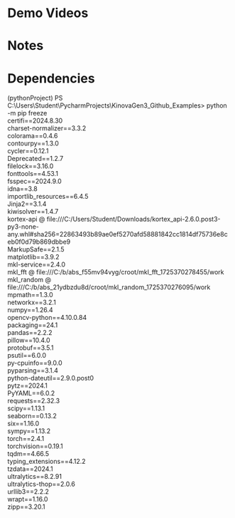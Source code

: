 # Demo Videos

# Notes


# Dependencies
(pythonProject) PS C:\Users\Student\PycharmProjects\KinovaGen3_Github_Examples> python -m pip freeze
  <br />certifi==2024.8.30
  <br />charset-normalizer==3.3.2
  <br />colorama==0.4.6
  <br />contourpy==1.3.0
  <br />cycler==0.12.1
  <br />Deprecated==1.2.7
  <br />filelock==3.16.0
  <br />fonttools==4.53.1
  <br />fsspec==2024.9.0
  <br />idna==3.8
  <br />importlib_resources==6.4.5
  <br />Jinja2==3.1.4
  <br />kiwisolver==1.4.7
  <br />kortex-api @ file:///C:/Users/Student/Downloads/kortex_api-2.6.0.post3-py3-none-any.whl#sha256=22863493b89ae0ef5270afd58881842cc1814df75736e8ceb0f0d79b869dbbe9
  <br />MarkupSafe==2.1.5
  <br />matplotlib==3.9.2
  <br />mkl-service==2.4.0
  <br />mkl_fft @ file:///C:/b/abs_f55mv94vyg/croot/mkl_fft_1725370278455/work
  <br />mkl_random @ file:///C:/b/abs_21ydbzdu8d/croot/mkl_random_1725370276095/work
  <br />mpmath==1.3.0
  <br />networkx==3.2.1
  <br />numpy==1.26.4
  <br />opencv-python==4.10.0.84
  <br />packaging==24.1
  <br />pandas==2.2.2
  <br />pillow==10.4.0
  <br />protobuf==3.5.1
  <br />psutil==6.0.0
  <br />py-cpuinfo==9.0.0
  <br />pyparsing==3.1.4
  <br />python-dateutil==2.9.0.post0
  <br />pytz==2024.1
  <br />PyYAML==6.0.2
  <br />requests==2.32.3
  <br />scipy==1.13.1
  <br />seaborn==0.13.2
  <br />six==1.16.0
  <br />sympy==1.13.2
  <br />torch==2.4.1
  <br />torchvision==0.19.1
  <br />tqdm==4.66.5
  <br />typing_extensions==4.12.2
  <br />tzdata==2024.1
  <br />ultralytics==8.2.91
  <br />ultralytics-thop==2.0.6
  <br />urllib3==2.2.2
  <br />wrapt==1.16.0
  <br />zipp==3.20.1